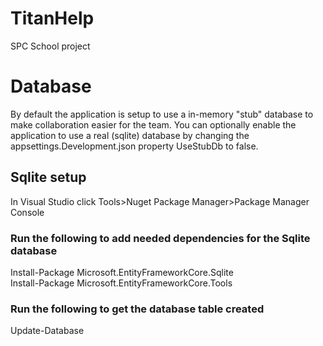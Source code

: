 # TitanHelp
SPC School project

# Database
By default the application is setup to use a in-memory "stub" database to make collaboration easier for the team. You can optionally enable the application to use a real (sqlite) database by changing the appsettings.Development.json property UseStubDb to false.

## Sqlite setup

In Visual Studio click Tools>Nuget Package Manager>Package Manager Console
 
### Run the following to add needed dependencies for the Sqlite database
Install-Package Microsoft.EntityFrameworkCore.Sqlite   
Install-Package Microsoft.EntityFrameworkCore.Tools
 
### Run the following to get the database table created
Update-Database
 
